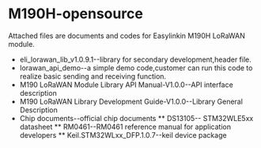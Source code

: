 # M190H-opensource
Attached files are documents and codes for Easylinkin M190H LoRaWAN module.
* eli_lorawan_lib_v1.0.9.1--library for secondary development,header file.
* lorawan_api_demo--a simple demo code,customer can run this code to realize basic sending and receiving function.
* M190 LoRaWAN Module Library API Manual-V1.0.0--API interface description
* M190 LoRaWAN Library Development Guide-V1.0.0--Library General Description
* Chip documents--official chip documents
  ** DS13105-- STM32WLE5xx datasheet
  ** RM0461--RM0461 reference manual for application developers
  ** Keil.STM32WLxx_DFP.1.0.7--keil device package
